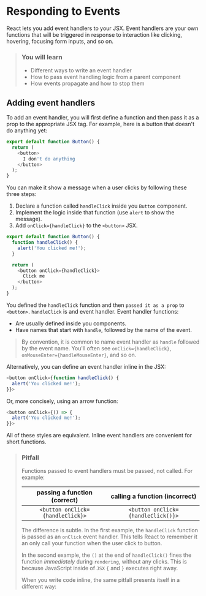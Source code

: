 # Responding to Events

React lets you add event handlers to your JSX. Event handlers are your
own functions that will be triggered in response to interaction like
clicking, hovering, focusing form inputs, and so on.

> ### You will learn
> 
> * Different ways to write an event handler
> * How to pass event handling logic from a parent component
> * How events propagate and how to stop them

## Adding event handlers

To add an event handler, you will first define a function and then pass
it as a prop to the appropriate JSX tag. For example, here is a button
that doesn't do anything yet:

```javascript
export default function Button() {
  return (
    <button>
      I don't do anything
    </button>
  );
}
```

You can make it show a message when a user clicks by following these three steps:

1. Declare a function called `handleClick` inside you `Button` component.
2. Implement the logic inside that function (use `alert` to show the message).
3. Add `onClick={handleClick}` to the `<button>` JSX.

```javascript
export default function Button() {
  function handleClick() {
    alert('You clicked me!');
  }

  return (
    <button onClick={handleClick}>
      Click me
    </button>
  );
}
```

You defined the `handleClick` function and then `passed it as a prop` to `<button>`. `handleClick` is and event handler. Event handler functions:

* Are usually defined inside you components.
* Have names that start with `handle`, followed by the name of the event.

> By convention, it is common to name event handler as `handle` followed
> by the event name. You'll often see `onClick={handleClick}`,
> `onMouseEnter={handleMouseEnter}`, and so on.

Alternatively, you can define an event handler inline in the JSX:

```javascript
<button onClick={function handleClick() {
  alert('You clicked me!');
}}>
```

Or, more concisely, using an arrow function:

```javascript
<button onClick={() => {
  alert('You clicked me!');
}}>
```

All of these styles are equivalent. Inline event handlers are convenient for short functions.

> ### Pitfall
>
> Functions passed to event handlers must be passed, not called. For
> example:
>
> | passing a function (correct)   | calling a function (incorrect) |
> |          :----:                |            :----:              |
> |`<button onClick={handleClick}>`| `<button onClick={handleClick()}>`|
>
> The difference is subtle. In the first example, the `handleClick`
> function is passed as an `onClick` event handler. This tells React to
> remember it an only call your function when the user click to button.
>
> In the second example, the `()` at the end of `handleClick()` fines
> the function *immediately* during `rendering`, without any clicks.
> This is because JavaScript inside of `JSX` `{` and `}` executes right
> away.
>
> When you write code inline, the same pitfall presents itself in
> a different way:
>
> 
